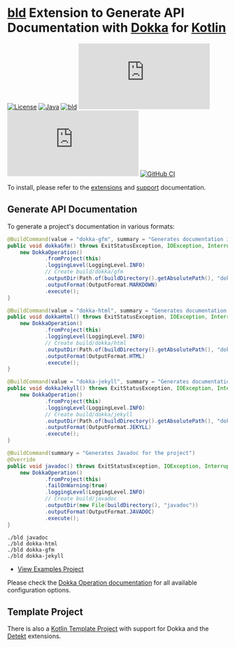 # [bld](https://rife2.com/bld) Extension to Generate API Documentation with [Dokka](https://github.com/Kotlin/dokka) for [Kotlin](https://kotlinlang.org/)

[![License](https://img.shields.io/badge/license-Apache%20License%202.0-blue.svg)](https://opensource.org/licenses/Apache-2.0)
[![Java](https://img.shields.io/badge/java-17%2B-blue)](https://www.oracle.com/java/technologies/javase/jdk17-archive-downloads.html)
[![bld](https://img.shields.io/badge/2.0.1-FA9052?label=bld&labelColor=2392FF)](https://rife2.com/bld)
[![Release](https://flat.badgen.net/maven/v/metadata-url/repo.rife2.com/releases/com/uwyn/rife2/bld-dokka/maven-metadata.xml?color=blue)](https://repo.rife2.com/#/releases/com/uwyn/rife2/bld-dokka)
[![Snapshot](https://flat.badgen.net/maven/v/metadata-url/repo.rife2.com/snapshots/com/uwyn/rife2/bld-dokka/maven-metadata.xml?label=snapshot)](https://repo.rife2.com/#/snapshots/com/uwyn/rife2/bld-dokka)
[![GitHub CI](https://github.com/rife2/bld-dokka/actions/workflows/bld.yml/badge.svg)](https://github.com/rife2/bld-dokka/actions/workflows/bld.yml)

To install, please refer to the [extensions](https://github.com/rife2/bld/wiki/Extensions) and [support](https://github.com/rife2/bld/wiki/Kotlin-Support)
documentation.

## Generate API Documentation

To generate a project's documentation in various formats:

```java
@BuildCommand(value = "dokka-gfm", summary = "Generates documentation in GitHub flavored markdown format")
public void dokkaGfm() throws ExitStatusException, IOException, InterruptedException {
    new DokkaOperation()
            .fromProject(this)
            .loggingLevel(LoggingLevel.INFO)
            // Create build/dokka/gfm 
            .outputDir(Path.of(buildDirectory().getAbsolutePath(), "dokka", "gfm").toFile())
            .outputFormat(OutputFormat.MARKDOWN)
            .execute();
}

@BuildCommand(value = "dokka-html", summary = "Generates documentation in HTML format")
public void dokkaHtml() throws ExitStatusException, IOException, InterruptedException {
    new DokkaOperation()
            .fromProject(this)
            .loggingLevel(LoggingLevel.INFO)
            // Create build/dokka/html
            .outputDir(Path.of(buildDirectory().getAbsolutePath(), "dokka", "html").toFile())
            .outputFormat(OutputFormat.HTML)
            .execute();
}

@BuildCommand(value = "dokka-jekyll", summary = "Generates documentation in Jekyll flavored markdown format")
public void dokkaJekyll() throws ExitStatusException, IOException, InterruptedException {
    new DokkaOperation()
            .fromProject(this)
            .loggingLevel(LoggingLevel.INFO)
            // Create build/dokka/jekyll
            .outputDir(Path.of(buildDirectory().getAbsolutePath(), "dokka", "jekkyl").toFile())
            .outputFormat(OutputFormat.JEKYLL)
            .execute();
}

@BuildCommand(summary = "Generates Javadoc for the project")
@Override
public void javadoc() throws ExitStatusException, IOException, InterruptedException {
    new DokkaOperation()
            .fromProject(this)
            .failOnWarning(true)
            .loggingLevel(LoggingLevel.INFO)
            // Create build/javadoc
            .outputDir(new File(buildDirectory(), "javadoc"))
            .outputFormat(OutputFormat.JAVADOC)
            .execute();
}
```

```console
./bld javadoc
./bld dokka-html
./bld dokka-gfm
./bld dokka-jekyll
```

- [View Examples Project](https://github.com/rife2/bld-dokka/tree/main/examples/)

Please check the [Dokka Operation documentation](https://rife2.github.io/bld-dokka/rife/bld/extension/DokkaOperation.html#method-summary)
for all available configuration options.

## Template Project

There is also a [Kotlin Template Project](https://github.com/rife2/kotlin-bld-example) with support for Dokka and the
[Detekt](https://github.com/rife2/bld-detekt) extensions.
